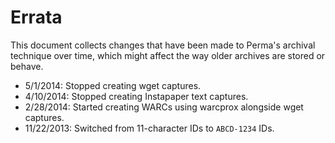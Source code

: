 Errata
===

This document collects changes that have been made to Perma's archival technique over time,
which might affect the way older archives are stored or behave.

* 5/1/2014: Stopped creating wget captures.
* 4/10/2014: Stopped creating Instapaper text captures.
* 2/28/2014: Started creating WARCs using warcprox alongside wget captures.
* 11/22/2013: Switched from 11-character IDs to `ABCD-1234` IDs.
